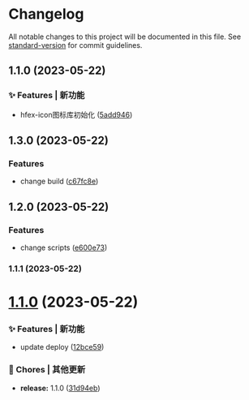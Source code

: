 # Changelog

All notable changes to this project will be documented in this file. See [standard-version](https://github.com/conventional-changelog/standard-version) for commit guidelines.

## 1.1.0 (2023-05-22)


### ✨ Features | 新功能

* hfex-icon图标库初始化 ([5add946](https://github.com/UzumakiHan/hfex-icon-plus/commit/5add946473c552f1c0c8069438cf587abddaf9ca))

## 1.3.0 (2023-05-22)


### Features

* change build ([c67fc8e](https://github.com/UzumakiHan/hfex-icon/commit/c67fc8e2d7db9167ac02a84a072f600f1fc36443))

## 1.2.0 (2023-05-22)


### Features

* change scripts ([e600e73](https://github.com/UzumakiHan/hfex-icon/commit/e600e7337f204794c35696c9c6e9c596db623f58))

### 1.1.1 (2023-05-22)

# [1.1.0](https://github.com/UzumakiHan/hfex-icon/compare/12bce59...v1.1.0) (2023-05-22)


### ✨ Features | 新功能

* update deploy ([12bce59](https://github.com/UzumakiHan/hfex-icon/commit/12bce59))


### 🎫 Chores | 其他更新

* **release:** 1.1.0 ([31d94eb](https://github.com/UzumakiHan/hfex-icon/commit/31d94eb))
